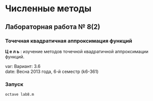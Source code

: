 # Численные методы #

## Лабораторная работа № 8(2) ##
### Точечная квадратичная аппроксимация функций ###
__Ц е л ь__ : изучение методов точечной квадратичной аппроксимации функций.

var:  Вариант: 3.6		
date: Весна 2013 года, 6-й семестр (k6-361)

### Запуск ###
`octave lab8.m`
